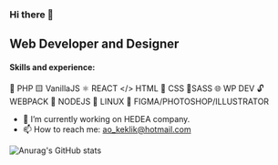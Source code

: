 ### Hi there 👋
## Web Developer and Designer

####  Skills and experience: 
🐘 PHP 🟨 VanillaJS  ⚛️ REACT </> HTML 🌈 CSS 💅SASS 🌐 WP DEV 🔓 WEBPACK 🎂 NODEJS 🐧 LINUX 📸 FIGMA/PHOTOSHOP/ILLUSTRATOR

- 🔭 I’m currently working on HEDEA company.  
- 📫 How to reach me: ao_keklik@hotmail.com 


![Anurag's GitHub stats](https://github-readme-stats.vercel.app/api?username=AOKeklik&show_icons=true&theme=transparent)
